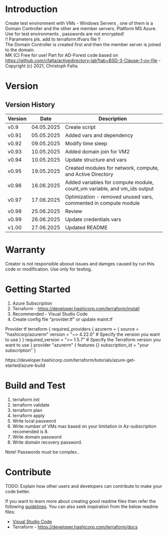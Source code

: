 # Introduction 
  Create test environment with VMs - Windows Servers , one of them is a Domain Controller and the other are 
  member servers. Platform MS Azure.
  Use for test environments , passwords are not encrypted!  </br>
 !! Parameters pls. add to terraform.tfvars file !! </br>
  The Domain Controller is created first and then the member server is joined to the domain. </br>
  MK (C) Free for use! Part for AD-Forest code based on https://github.com/cfalta/activedirectory-lab?tab=BSD-3-Clause-1-ov-file - Copyright (c) 2021, Christoph Falta.

# Version
## Version History

| Version | Date       | Description                                                                 |
|---------|------------|-----------------------------------------------------------------------------|
| v0.9    | 04.05.2025 | Create script                                                              |
| v0.91   | 05.05.2025 | Added vars and dependency                                                  |
| v0.92   | 09.05.2025 | Modify time sleep                                                         |
| v0.93   | 10.05.2025 | Added domain join for VM2                                                 |
| v0.94   | 10.05.2025 | Update structure and vars                                                 |
| v0.95   | 19.05.2025 | Created modules for network, compute, and Active Directory                |
| v0.96   | 16.06.2025 | Added variables for compute module, count_vm variable, and vm_ids output  |
| v0.97   | 17.06.2025 | Optimization - removed unused vars, commented in compute module           |
| v0.98   | 25.06.2025 | Review                                                                    |
| v0.99   | 26.06.2025 | Update credentials vars                                                   |
| v1.00   | 27.06.2025 | Updated README                                                            |


# Warranty 
Creator is not responsible aboout issues and damges caused by run this code or modification. Use only for testing.

# Getting Started
1. Azure Subscription
2. Terraform - https://developer.hashicorp.com/terraform/install
3. Recommended - Visual Studio Code
4. Create config file "provider.tf" or update maint.tf </b>

Provider tf </b>
terraform {
  required_providers {
    azurerm = {
      source = "hashicorp/azurerm"
      version = "~> 4.22.0" # Specify the version you want to use
    }
   }
     required_version = ">= 1.5.7" # Specify the Terraform version you want to use
}
 provider "azurerm" {
  features {}
  subscription_id = "your subscription"
}

</b>
https://developer.hashicorp.com/terraform/tutorials/azure-get-started/azure-build






# Build and Test
1. terraform init
2. terraform validate
3. terraform plan
4. terraform apply
5. Write local password
6. Write number of VMs max based on your limitation in Az-subscription recomended is 8.
7. Write domain password
8. Write domain recovery password.

Note! Passwords must be complex..


# Contribute
TODO: Explain how other users and developers can contribute to make your code better. 

If you want to learn more about creating good readme files then refer the following [guidelines](https://docs.microsoft.com/en-us/azure/devops/repos/git/create-a-readme?view=azure-devops). You can also seek inspiration from the below readme files:
- [Visual Studio Code](https://github.com/Microsoft/vscode)
- Terraform - https://developer.hashicorp.com/terraform/docs
